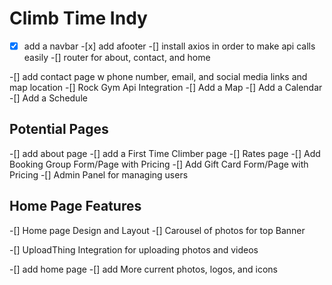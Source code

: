 # Climb Time Indy

-[x] add a navbar -[x] add afooter
-[] install axios in order to make api calls easily
-[] router for about, contact, and home

-[] add contact page w phone number, email, and social media links and map location
-[] Rock Gym Api Integration
-[] Add a Map
-[] Add a Calendar
-[] Add a Schedule

## Potential Pages

-[] add about page
-[] add a First Time Climber page
-[] Rates page
-[] Add Booking Group Form/Page with Pricing
-[] Add Gift Card Form/Page with Pricing
-[] Admin Panel for managing users

## Home Page Features

-[] Home page Design and Layout
-[] Carousel of photos for top Banner

-[] UploadThing Integration for uploading photos and videos

-[] add home page
-[] add More current photos, logos, and icons
